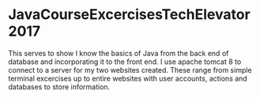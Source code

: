 # JavaCourseExcercisesTechElevator2017
This serves to show I know the basics of Java from the back end of database and incorporating 
it to the front end. I use apache tomcat 8 to connect to a server for my two websites created.
These range from simple terminal excercises up to entire websites with user accounts, actions 
and databases to store information.
